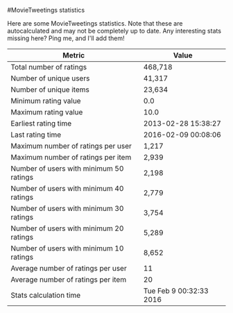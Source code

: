 #MovieTweetings statistics

Here are some MovieTweetings statistics. Note that these are autocalculated and may not be completely up to date. Any interesting stats missing here? Ping me, and I'll add them!

Metric | Value
--- | ---
Total number of ratings                 | 468,718
Number of unique users                  | 41,317
Number of unique items                  | 23,634
Minimum rating value                    | 0.0
Maximum rating value                    | 10.0
Earliest rating time                    | 2013-02-28 15:38:27
Last rating time                        | 2016-02-09 00:08:06
Maximum number of ratings per user      | 1,217
Maximum number of ratings per item      | 2,939
Number of users with minimum 50 ratings | 2,198
Number of users with minimum 40 ratings | 2,779
Number of users with minimum 30 ratings | 3,754
Number of users with minimum 20 ratings | 5,289
Number of users with minimum 10 ratings | 8,652
Average number of ratings per user      | 11
Average number of ratings per item      | 20
Stats calculation time                  | Tue Feb  9 00:32:33 2016


